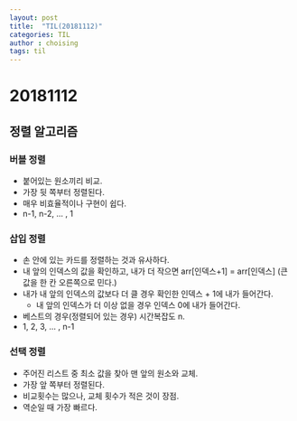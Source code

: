 ```yaml
---
layout: post
title:  "TIL(20181112)"
categories: TIL
author : choising
tags: til
---
```


# 20181112

## 정렬 알고리즘

### 버블 정렬

- 붙어있는 원소끼리 비교.
- 가장 뒷 쪽부터 정렬된다.
- 매우 비효율적이나 구현이 쉽다.
- n-1, n-2, ... , 1


### 삽입 정렬

- 손 안에 있는 카드를 정렬하는 것과 유사하다.
- 내 앞의 인덱스의 값을 확인하고, 내가 더 작으면 arr[인덱스+1] = arr[인덱스] (큰 값을 한 칸 오른쪽으로 민다.)
- 내가 내 앞의 인덱스의 값보다 더 클 경우 확인한 인덱스 + 1에 내가 들어간다.
    - 내 앞의 인덱스가 더 이상 없을 경우 인덱스 0에 내가 들어간다.
- 베스트의 경우(정렬되어 있는 경우) 시간복잡도 n.
- 1, 2, 3, ... , n-1

### 선택 정렬

- 주어진 리스트 중 최소 값을 찾아 맨 앞의 원소와 교체.
- 가장 앞 쪽부터 정렬된다.
- 비교횟수는 많으나, 교체 횟수가 적은 것이 장점.
- 역순일 때 가장 빠르다.
